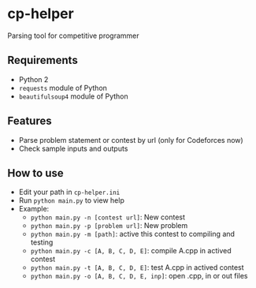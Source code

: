 # cp-helper

Parsing tool for competitive programmer

## Requirements
- Python 2
- ```requests``` module of Python
- ```beautifulsoup4``` module of Python

## Features
- Parse problem statement or contest by url (only for Codeforces now)
- Check sample inputs and outputs

## How to use
- Edit your path in ```cp-helper.ini```
- Run ```python main.py``` to view help
- Example: 
	- ```python main.py -n [contest url]```: New contest 
	- ```python main.py -p [problem url]```: New problem
	- ```python main.py -m [path]```: active this contest to compiling and testing
	- ```python main.py -c [A, B, C, D, E]```: compile A.cpp in actived contest	
	- ```python main.py -t [A, B, C, D, E]```: test A.cpp in actived contest
	- ```python main.py -o [A, B, C, D, E, inp]```: open .cpp, in or out files

